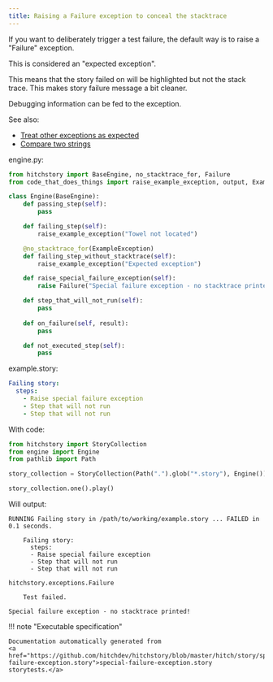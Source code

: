 ```yaml
---
title: Raising a Failure exception to conceal the stacktrace
---
```




If you want to deliberately trigger a test failure, the default
way is to raise a "Failure" exception.

This is considered an "expected exception".

This means that the story failed on will be highlighted
but not the stack trace. This makes story failure
message a bit cleaner.

Debugging information can be fed to the exception.

See also:

* [Treat other exceptions as expected](../expected-exceptions)
* [Compare two strings](../match-two-strings)




engine.py:

```python
from hitchstory import BaseEngine, no_stacktrace_for, Failure
from code_that_does_things import raise_example_exception, output, ExampleException

class Engine(BaseEngine):
    def passing_step(self):
        pass

    def failing_step(self):
        raise_example_exception("Towel not located")

    @no_stacktrace_for(ExampleException)
    def failing_step_without_stacktrace(self):
        raise_example_exception("Expected exception")

    def raise_special_failure_exception(self):
        raise Failure("Special failure exception - no stacktrace printed!")

    def step_that_will_not_run(self):
        pass
        
    def on_failure(self, result):
        pass

    def not_executed_step(self):
        pass
```
example.story:

```yaml
Failing story:
  steps:
    - Raise special failure exception
    - Step that will not run
    - Step that will not run
```

With code:

```python
from hitchstory import StoryCollection
from engine import Engine
from pathlib import Path

story_collection = StoryCollection(Path(".").glob("*.story"), Engine())

```






```python
story_collection.one().play()
```

Will output:
```
RUNNING Failing story in /path/to/working/example.story ... FAILED in 0.1 seconds.

    Failing story:
      steps:
      - Raise special failure exception
      - Step that will not run
      - Step that will not run

hitchstory.exceptions.Failure

    Test failed.

Special failure exception - no stacktrace printed!
```









!!! note "Executable specification"

    Documentation automatically generated from 
    <a href="https://github.com/hitchdev/hitchstory/blob/master/hitch/story/special-failure-exception.story">special-failure-exception.story
    storytests.</a>


